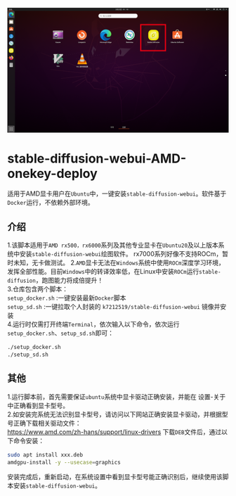 ![image](https://github.com/k7212519/stable-diffusion-webui-AMD-onekey-deploy/blob/main/screenshot/screenshot2.png)
# stable-diffusion-webui-AMD-onekey-deploy
适用于AMD显卡用户在`Ubuntu`中，一键安装`stable-diffusion-webui`。软件基于`Docker`运行，不依赖外部环境。  

## 介绍
1.该脚本适用于`AMD rx500，rx6000`系列及其他专业显卡在`Ubuntu20`及以上版本系统中安装`stable-diffusion-webui`绘图软件。  rx7000系列好像不支持ROCm，暂时未知，无卡做测试。
2.`AMD`显卡无法在`Windows`系统中使用`ROCm`深度学习环境，发挥全部性能。目前`Windows`中的转译效率低，在Linux中安装`ROCm`运行`stable-diffusion`，跑图能力将成倍提升！  
3.仓库包含两个脚本：  
  `setup_docker.sh` :一键安装最新`Docker`脚本  
  `setup_sd.sh` :一键拉取个人封装的 `k7212519/stable-diffusion-webui` 镜像并安装  
4.运行时仅需打开终端`Terminal`，依次输入以下命令，依次运行`setup_docker.sh`、`setup_sd.sh`即可：  
``` bash
./setup_docker.sh
./setup_sd.sh  
```
  
## 其他
1.运行脚本前，首先需要保证`ubuntu`系统中显卡驱动正确安装，并能在 设置-关于 中正确看到显卡型号。  
2.如安装完系统无法识别显卡型号，请访问以下网站正确安装显卡驱动，并根据型号正确下载相关驱动文件：  
https://www.amd.com/zh-hans/support/linux-drivers
下载`DEB`文件后，通过以下命令安装：  
``` bash
sudo apt install xxx.deb
amdgpu-install -y --usecase=graphics
```
安装完成后，重新启动，在系统设置中看到显卡型号能正确识别后，继续使用该脚本安装`stable-diffusion-webui`。

